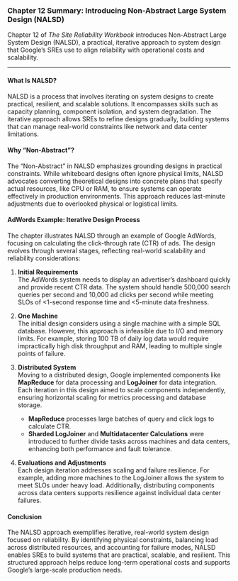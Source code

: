 ### Chapter 12 Summary: Introducing Non-Abstract Large System Design (NALSD)

Chapter 12 of *The Site Reliability Workbook* introduces Non-Abstract Large System Design (NALSD), a practical, iterative approach to system design that Google’s SREs use to align reliability with operational costs and scalability.

---

#### What Is NALSD?
NALSD is a process that involves iterating on system designs to create practical, resilient, and scalable solutions. It encompasses skills such as capacity planning, component isolation, and system degradation. The iterative approach allows SREs to refine designs gradually, building systems that can manage real-world constraints like network and data center limitations.

#### Why “Non-Abstract”?
The “Non-Abstract” in NALSD emphasizes grounding designs in practical constraints. While whiteboard designs often ignore physical limits, NALSD advocates converting theoretical designs into concrete plans that specify actual resources, like CPU or RAM, to ensure systems can operate effectively in production environments. This approach reduces last-minute adjustments due to overlooked physical or logistical limits.

#### AdWords Example: Iterative Design Process
The chapter illustrates NALSD through an example of Google AdWords, focusing on calculating the click-through rate (CTR) of ads. The design evolves through several stages, reflecting real-world scalability and reliability considerations:

1. **Initial Requirements**  
   The AdWords system needs to display an advertiser’s dashboard quickly and provide recent CTR data. The system should handle 500,000 search queries per second and 10,000 ad clicks per second while meeting SLOs of <1-second response time and <5-minute data freshness.

2. **One Machine**  
   The initial design considers using a single machine with a simple SQL database. However, this approach is infeasible due to I/O and memory limits. For example, storing 100 TB of daily log data would require impractically high disk throughput and RAM, leading to multiple single points of failure.

3. **Distributed System**  
   Moving to a distributed design, Google implemented components like **MapReduce** for data processing and **LogJoiner** for data integration. Each iteration in this design aimed to scale components independently, ensuring horizontal scaling for metrics processing and database storage. 

   - **MapReduce** processes large batches of query and click logs to calculate CTR.
   - **Sharded LogJoiner** and **Multidatacenter Calculations** were introduced to further divide tasks across machines and data centers, enhancing both performance and fault tolerance.

4. **Evaluations and Adjustments**  
   Each design iteration addresses scaling and failure resilience. For example, adding more machines to the LogJoiner allows the system to meet SLOs under heavy load. Additionally, distributing components across data centers supports resilience against individual data center failures.

#### Conclusion
The NALSD approach exemplifies iterative, real-world system design focused on reliability. By identifying physical constraints, balancing load across distributed resources, and accounting for failure modes, NALSD enables SREs to build systems that are practical, scalable, and resilient. This structured approach helps reduce long-term operational costs and supports Google’s large-scale production needs.